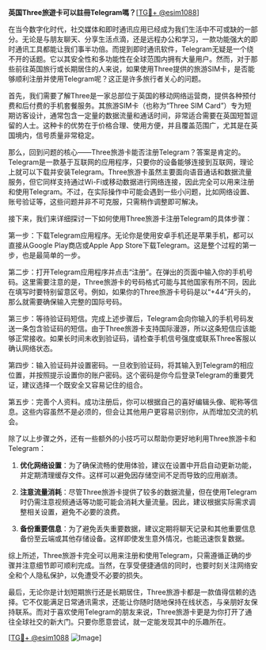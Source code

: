 **英国Three旅遊卡可以註冊Telegram嗎？**[[TG💪+ @esim1088](https://t.me/s/esim1088)]

在当今数字化时代，社交媒体和即时通讯应用已经成为我们生活中不可或缺的一部分。无论是与朋友聊天、分享生活点滴，还是远程办公和学习，一款功能强大的即时通讯工具都能让我们事半功倍。而提到即时通讯软件，Telegram无疑是一个绕不开的话题。它以其安全性和多功能性在全球范围内拥有大量用户。然而，对于那些前往英国旅行或长期居住的人来说，如果使用Three提供的旅游SIM卡，是否能够顺利注册并使用Telegram呢？这正是许多旅行者关心的问题。

首先，我们需要了解Three是一家总部位于英国的移动网络运营商，提供各种预付费和后付费的手机套餐服务。其旅游SIM卡（也称为“Three SIM Card”）专为短期访客设计，通常包含一定量的数据流量和通话时间，非常适合需要在英国短暂逗留的人士。这种卡的优势在于价格合理、使用方便，并且覆盖范围广，尤其是在英国境内，信号质量非常稳定。

那么，回到问题的核心——Three旅游卡能否注册Telegram？答案是肯定的。Telegram是一款基于互联网的应用程序，只要你的设备能够连接到互联网，理论上就可以下载并安装Telegram。Three旅游卡虽然主要面向语音通话和数据流量服务，但它同样支持通过Wi-Fi或移动数据进行网络连接，因此完全可以用来注册和使用Telegram。不过，在实际操作中可能会遇到一些小问题，比如网络设置、账号验证等，这些问题并非不可克服，只需稍作调整即可解决。

接下来，我们来详细探讨一下如何使用Three旅游卡注册Telegram的具体步骤：

第一步：下载Telegram应用程序。无论你是使用安卓手机还是苹果手机，都可以直接从Google Play商店或Apple App Store下载Telegram。这是整个过程的第一步，也是最简单的一步。

第二步：打开Telegram应用程序并点击“注册”。在弹出的页面中输入你的手机号码。这里需要注意的是，Three旅游卡的号码格式可能与其他国家有所不同，因此在填写时要特别留意区号。例如，如果你的Three旅游卡号码是以“+44”开头的，那么就需要确保输入完整的国际号码。

第三步：等待验证码短信。完成上述步骤后，Telegram会向你输入的手机号码发送一条包含验证码的短信。由于Three旅游卡支持国际漫游，所以这条短信应该能够正常接收。如果长时间未收到验证码，请检查手机信号强度或联系Three客服以确认网络状态。

第四步：输入验证码并设置密码。一旦收到验证码，将其输入到Telegram的相应位置，并按照提示设置你的账户密码。这个密码是你今后登录Telegram的重要凭证，建议选择一个既安全又容易记住的组合。

第五步：完善个人资料。成功注册后，你可以根据自己的喜好编辑头像、昵称等信息。这些内容虽然不是必须的，但会让其他用户更容易识别你，从而增加交流的机会。

除了以上步骤之外，还有一些额外的小技巧可以帮助你更好地利用Three旅游卡和Telegram：

1. **优化网络设置**：为了确保流畅的使用体验，建议在设置中开启自动更新功能，并定期清理缓存文件。这样可以避免因存储空间不足而导致的应用崩溃。

2. **注意流量消耗**：尽管Three旅游卡提供了较多的数据流量，但在使用Telegram时仍需注意视频通话等功能可能会消耗大量流量。因此，建议根据实际需求调整相关设置，避免不必要的浪费。

3. **备份重要信息**：为了避免丢失重要数据，建议定期将聊天记录和其他重要信息备份至云端或其他存储设备。这样即使发生意外情况，也能迅速恢复数据。

综上所述，Three旅游卡完全可以用来注册和使用Telegram，只需遵循正确的步骤并注意细节即可顺利完成。当然，在享受便捷通信的同时，也要时刻关注网络安全和个人隐私保护，以免遭受不必要的损失。

最后，无论你是计划短期旅行还是长期居住，Three旅游卡都是一款值得信赖的选择。它不仅能满足日常通讯需求，还能让你随时随地保持在线状态，与亲朋好友保持联系。而对于喜欢使用Telegram的朋友来说，Three旅游卡更是为你打开了通往全球社交的新大门。只要你愿意尝试，就一定能发现其中的乐趣所在。

[[TG💪+ @esim1088](https://t.me/s/esim1088) ![Image](https://i.postimg.cc/4NQfJmqS/Snipaste-2025-05-13-00-14-12.png)]